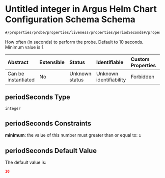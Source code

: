 # Untitled integer in Argus Helm Chart Configuration Schema Schema

```txt
#/properties/probe/properties/liveness/properties/periodSeconds#/properties/probe/properties/liveness/properties/periodSeconds
```

How often (in seconds) to perform the probe. Default to 10 seconds. Minimum value is 1.

| Abstract            | Extensible | Status         | Identifiable            | Custom Properties | Additional Properties | Access Restrictions | Defined In                                                        |
| :------------------ | :--------- | :------------- | :---------------------- | :---------------- | :-------------------- | :------------------ | :---------------------------------------------------------------- |
| Can be instantiated | No         | Unknown status | Unknown identifiability | Forbidden         | Allowed               | none                | [values.schema.json\*](values.schema.json "open original schema") |

## periodSeconds Type

`integer`

## periodSeconds Constraints

**minimum**: the value of this number must greater than or equal to: `1`

## periodSeconds Default Value

The default value is:

```json
10
```
